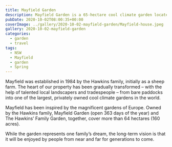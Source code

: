 ```yaml
---
title: Mayfield Garden
description: Mayfield Garden is a 65-hectare cool climate garden located in NSW between Oberon and Bathurst.
pubDate: 2020-10-02T08:00:35+00:00
coverImage: ../gallery/2020-10-02-mayfield-garden/Mayfield-house.jpeg
gallery: 2020-10-02-mayfield-garden
categories:
  - garden
  - travel
tags:
  - NSW
  - Mayfield
  - garden
  - Spring
---
```


Mayfield was established in 1984 by the Hawkins family, initially as a sheep farm. The heart of our property has been gradually transformed – with the help of talented local landscapers and tradespeople – from bare paddocks into one of the largest, privately owned cool climate gardens in the world.

Mayfield has been inspired by the magnificent gardens of Europe. Owned by the Hawkins family, Mayfield Garden (open 363 days of the year) and The Hawkins’ Family Garden, together, cover more than 64 hectares (160 acres).

While the garden represents one family’s dream, the long-term vision is that it will be enjoyed by people from near and far for generations to come.
